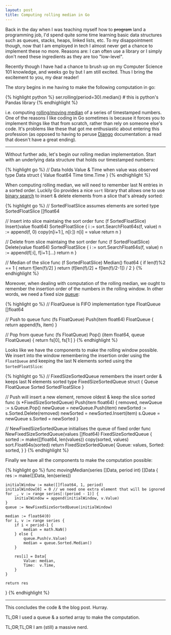 ```yaml
---
layout: post
title: Computing rolling median in Go
---
```


Back in the day when I was teaching myself how to ~~program~~ land a programming
job, I'd spend quite some time learning basic data structures such as queues,
stacks, heaps, linked lists, etc. To my disappointment though, now that I am
employed in tech I almost never get a chance to implement these no more.
Reasons are: I can often use a library or I simply don't need these ingredients
as they are too "low-level".

Recently though I have had a chance to brush up on my Computer Science 101
knowledge, and weeks go by but I am still excited. Thus I bring the
excitement to you, my dear reader!

The story begins in me having to make the following computation in go:

{% highlight python %}
ser.rolling(period=30).median() # this is python's Pandas library
{% endhighlight %}

i.e. computing [rolling/moving median][ma] of a series of timestamped numbers.
One of the reasons I like coding in Go sometimes is because it forces you to
implement things like that from scratch, rather than rely on someone else's
code. It's problems like these that got me enthusiastic about entering this
profession (as opposed to having to peruse [Django][django] documentation: a read that
doesn't have a great ending).

----

Without further ado, let's begin our rolling median implementation. Start with
an underlying data structure that holds our timestamped numbers:

{% highlight go %}
// Data holds Value & Time when value was observed
type Data struct {
	Value float64
	Time  time.Time
}
{% endhighlight %}

When computing rolling median, we will need to remember last N entries in a
sorted order. Luckily Go provides a nice `sort` library that allows one to use
[binary search][binsearch] to insert & delete elements from a slice that's
already sorted:

{% highlight go %}
// SortedFloatSlice assumes elements are sorted
type SortedFloatSlice []float64

// Insert into slice maintaing the sort order
func (f SortedFloatSlice) Insert(value float64) SortedFloatSlice {
	i := sort.SearchFloat64s(f, value)
	n := append(f, 0)
	copy(n[i+1:], n[i:])
	n[i] = value
	return n
}

// Delete from slice maintaing the sort order
func (f SortedFloatSlice) Delete(value float64) SortedFloatSlice {
	i := sort.SearchFloat64s(f, value)
	n := append(f[:i], f[i+1:]...)
	return n
}

// Median of the slice
func (f SortedFloatSlice) Median() float64 {
	if len(f)%2 == 1 {
		return f[len(f)/2]
	}
	return (f[len(f)/2] + f[len(f)/2-1]) / 2
}
{% endhighlight %}

Moreover, when dealing with computation of the rolling median, we ought to remember
the insertion order of the numbers in the rolling window. In other words, we
need a fixed size [queue][queue]:

{% highlight go %}
// FloatQueue is FIFO implementation
type FloatQueue []float64

// Push to queue
func (fs FloatQueue) Push(item float64) FloatQueue {
	return append(fs, item)
}

// Pop from queue
func (fs FloatQueue) Pop() (item float64, queue FloatQueue) {
	return fs[0], fs[1:]
}
{% endhighlight %}

Looks like we have the components to make the rolling window possible. We
insert into the window remembering the insertion order using the `FloatQueue`
and keeping the last N elements sorted using the `SortedFloatSlice`:

{% highlight go %}
// FixedSizeSortedQueue remembers the insert order & keeps last N elements sorted
type FixedSizeSortedQueue struct {
	Queue  FloatQueue
	Sorted SortedFloatSlice
}

// Push will insert a new element, remove oldest & keep the slice sorted
func (s *FixedSizeSortedQueue) Push(item float64) {
	removed, newQueue := s.Queue.Pop()
	newQueue = newQueue.Push(item)
	newSorted := s.Sorted.Delete(removed)
	newSorted = newSorted.Insert(item)
	s.Queue = newQueue
	s.Sorted = newSorted
}

// NewFixedSizeSortedQueue initialises the queue of fixed order
func NewFixedSizeSortedQueue(values []float64) FixedSizeSortedQueue {
	sorted := make([]float64, len(values))
	copy(sorted, values)
	sort.Float64s(sorted)
	return FixedSizeSortedQueue{
		Queue:  values,
		Sorted: sorted,
	}
}
{% endhighlight %}

Finally we have all the components to make the computation possible:

{% highlight go %}
func movingMedian(series []Data, period int) []Data {
	res := make([]Data, len(series))

	initialWindow := make([]float64, 1, period)
	initialWindow[0] = 0 // we need one extra element that will be ignored
	for _, v := range series[:(period - 1)] {
		initialWindow = append(initialWindow, v.Value)
	}
	queue := NewFixedSizeSortedQueue(initialWindow)

	median := float64(0)
	for i, v := range series {
		if i < period-1 {
			median = math.NaN()
		} else {
			queue.Push(v.Value)
			median = queue.Sorted.Median()
		}

		res[i] = Data{
			Value: median,
			Time:  v.Time,
		}
	}

	return res
}
{% endhighlight %}


---

This concludes the code & the blog post. Hurray.

TL;DR I used a queue & a sorted array to make the computation.

TL;DR;TL;DR I am (still) a massive nerd.


[ma]: https://en.wikipedia.org/wiki/Moving_average
[queue]: https://en.wikipedia.org/wiki/Queue_(abstract_data_type)
[django]: https://www.djangoproject.com/
[binsearch]: https://en.wikipedia.org/wiki/Binary_search_algorithm

